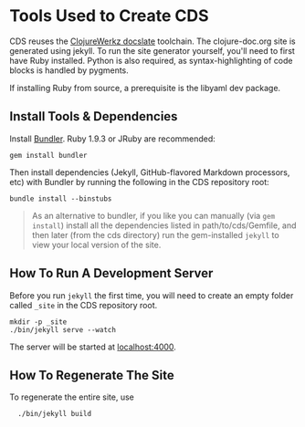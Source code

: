 # Tools Used to Create CDS

CDS reuses the [ClojureWerkz docslate](http://github.com/clojurewerkz/docslate) toolchain.
The clojure-doc.org site is generated using jekyll. To run the site generator yourself, you'll need to first have Ruby installed. Python is also required, as syntax-highlighting of code blocks is handled by pygments.

If installing Ruby from source, a prerequisite is the libyaml dev package.


## Install Tools & Dependencies

Install [Bundler](http://gembundler.com). Ruby 1.9.3 or JRuby are recommended:

    gem install bundler

Then install dependencies (Jekyll, GitHub-flavored Markdown processors, etc) with Bundler
by running the following in the CDS repository root:

    bundle install --binstubs

> As an alternative to bundler, if you like you can manually
> (via `gem install`) install all the dependencies listed in
> path/to/cds/Gemfile, and then later (from the cds directory)
> run the gem-installed `jekyll` to view your local version of
> the site.


## How To Run A Development Server

Before you run `jekyll` the first time, you will need to create an empty folder called
`_site` in the CDS repository root.

    mkdir -p _site
    ./bin/jekyll serve --watch

The server will be started at [localhost:4000](http://localhost:4000).


## How To Regenerate The Site

To regenerate the entire site, use

      ./bin/jekyll build
